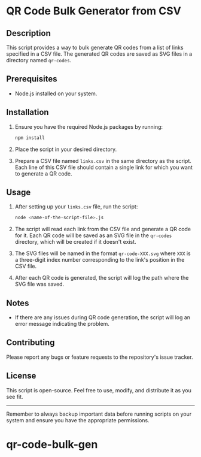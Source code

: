 # QR Code Bulk Generator from CSV

## Description

This script provides a way to bulk generate QR codes from a list of links specified in a CSV file. The generated QR codes are saved as SVG files in a directory named `qr-codes`.

## Prerequisites

- Node.js installed on your system.

## Installation

1. Ensure you have the required Node.js packages by running:

   ```bash
   npm install
   ```

2. Place the script in your desired directory.

3. Prepare a CSV file named `links.csv` in the same directory as the script. Each line of this CSV file should contain a single link for which you want to generate a QR code.

## Usage

1. After setting up your `links.csv` file, run the script:

   ```bash
   node <name-of-the-script-file>.js
   ```

2. The script will read each link from the CSV file and generate a QR code for it. Each QR code will be saved as an SVG file in the `qr-codes` directory, which will be created if it doesn't exist.

3. The SVG files will be named in the format `qr-code-XXX.svg` where `XXX` is a three-digit index number corresponding to the link's position in the CSV file.

4. After each QR code is generated, the script will log the path where the SVG file was saved.

## Notes

- If there are any issues during QR code generation, the script will log an error message indicating the problem.

## Contributing

Please report any bugs or feature requests to the repository's issue tracker.

## License

This script is open-source. Feel free to use, modify, and distribute it as you see fit.

---

Remember to always backup important data before running scripts on your system and ensure you have the appropriate permissions.
# qr-code-bulk-gen
